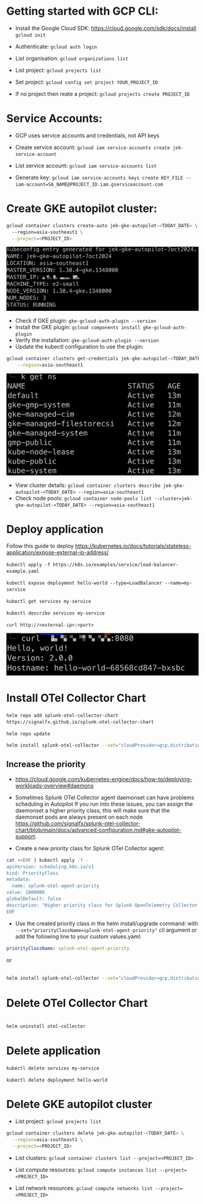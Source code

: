 # Getting started with GCP CLI:

- Install the Google Cloud SDK: https://cloud.google.com/sdk/docs/install
`gcloud init`

- Authenticate: `gcloud auth login`

- List organisation: `gcloud organizations list`

- List project: `gcloud projects list`

- Set project: `gcloud config set project YOUR_PROJECT_ID`

- If no project then reate a project: `gcloud projects create PROJECT_ID`


# Service Accounts:

- GCP uses service accounts and credentials, not API keys

- Create service account: `gcloud iam service-accounts create jek-service-account`

- List service account: `gcloud iam service-accounts list`

- Generate key: `gcloud iam service-accounts keys create KEY_FILE --iam-account=SA_NAME@PROJECT_ID.iam.gserviceaccount.com`

# Create GKE autopilot cluster:

```bash
gcloud container clusters create-auto jek-gke-autopilot-<TODAY_DATE> \        ─╯
  --region=asia-southeast1 \
  --project=<PROJECT_ID>
```
![](proof1.png)

- Check if GKE plugin: `gke-gcloud-auth-plugin --version`
- Install the GKE plugin: `gcloud components install gke-gcloud-auth-plugin`
- Verify the installation: `gke-gcloud-auth-plugin --version`
- Update the kubectl configuration to use the plugin:

```bash
gcloud container clusters get-credentials jek-gke-autopilot-<TODAY_DATE> \
    --region=asia-southeast1
```
![](proof2.png)

- View cluster details: `gcloud container clusters describe jek-gke-autopilot-<TODAY_DATE> --region=asia-southeast1`
- Check node pools: `gcloud container node-pools list --cluster=jek-gke-autopilot-<TODAY_DATE> --region=asia-southeast1`

# Deploy application

Follow this guide to deploy https://kubernetes.io/docs/tutorials/stateless-application/expose-external-ip-address/

`kubectl apply -f https://k8s.io/examples/service/load-balancer-example.yaml`

`kubectl expose deployment hello-world --type=LoadBalancer --name=my-service
`

`kubectl get services my-service`

`kubectl describe services my-service`

`curl http://<external-ip>:<port>`

![](proof3.png)

# Install OTel Collector Chart

`helm repo add splunk-otel-collector-chart https://signalfx.github.io/splunk-otel-collector-chart
`

`helm repo update`

```bash
helm install splunk-otel-collector --set="cloudProvider=gcp,distribution=gke/autopilot,splunkObservability.accessToken=<_YOUR_ACCESS_TOKEN_>,clusterName=jek-gke-autopilot-20241007,splunkObservability.realm=<_YOUR_REALM_>,gateway.enabled=false,environment=jek-sandbox" splunk-otel-collector-chart/splunk-otel-collector
```

## Increase the priority

- https://cloud.google.com/kubernetes-engine/docs/how-to/deploying-workloads-overview#daemons

- Sometimes Splunk OTel Collector agent daemonset can have problems scheduling in Autopilot If you run into these issues, you can assign the daemonset a higher priority class, this will make sure that the daemonset pods are always present on each node https://github.com/signalfx/splunk-otel-collector-chart/blob/main/docs/advanced-configuration.md#gke-autopilot-support.

- Create a new priority class for Splunk OTel Collector agent:

```bash
cat <<EOF | kubectl apply -f -
apiVersion: scheduling.k8s.io/v1
kind: PriorityClass
metadata:
  name: splunk-otel-agent-priority
value: 1000000
globalDefault: false
description: "Higher priority class for Splunk OpenTelemetry Collector pods."
EOF
```

- Use the created priority class in the helm install/upgrade command: with `--set="priorityClassName=splunk-otel-agent-priority"` cli argument or add the following line to your custom values.yaml:

```yml
priorityClassName: splunk-otel-agent-priority
```

or 

```bash

helm install splunk-otel-collector --set="cloudProvider=gcp,distribution=gke/autopilot,splunkObservability.accessToken=<_YOUR_ACCESS_TOKEN_>,clusterName=jek-gke-autopilot-20241007,splunkObservability.realm=<_YOUR_REALM_>,gateway.enabled=false,environment=jek-sandbox,priorityClassName=splunk-otel-agent-priority" splunk-otel-collector-chart/splunk-otel-collector
```


# Delete OTel Collector Chart

```bash

helm uninstall otel-collector

```



# Delete application

`kubectl delete services my-service`

`kubectl delete deployment hello-world`

# Delete GKE autopilot cluster

- List project: `gcloud projects list`

```bash
gcloud container clusters delete jek-gke-autopilot-<TODAY_DATE> \
  --region=asia-southeast1 \
  --project=<PROJECT_ID>
```

- List clusters: `gcloud container clusters list --project=<PROJECT_ID>`

- List compute resources: `gcloud compute instances list --project=<PROJECT_ID>`

- List network resources: `gcloud compute networks list --project=<PROJECT_ID>`